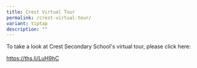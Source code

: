```yaml
---
title: Crest Virtual Tour
permalink: /crest-virtual-tour/
variant: tiptap
description: ""
---
```

<p>To take a look at Crest Secondary School's virtual tour, please click here:</p><p><a href="https://ths.li/LuH9hC" rel="noopener noreferrer nofollow" target="_blank">https://ths.li/LuH9hC</a></p>